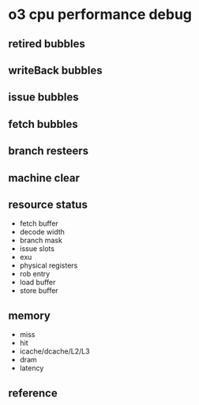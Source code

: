# o3 cpu performance debug  

## retired bubbles  

## writeBack bubbles  

## issue bubbles  

## fetch bubbles   

## branch resteers   

## machine clear   

## resource status  
 - fetch buffer  
 - decode width  
 - branch mask  
 - issue slots  
 - exu  
 - physical registers  
 - rob entry  
 - load buffer  
 - store buffer  

## memory  
 - miss  
 - hit  
 - icache/dcache/L2/L3 
 - dram  
 - latency


## reference


